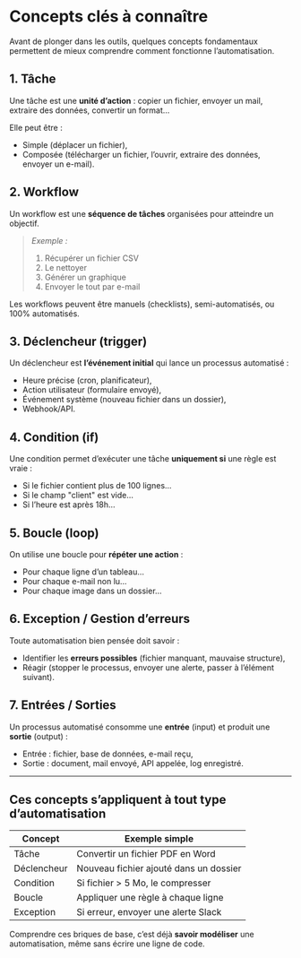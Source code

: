 # Concepts clés à connaître

Avant de plonger dans les outils, quelques concepts fondamentaux permettent de mieux comprendre comment fonctionne l’automatisation.

## 1. Tâche

Une tâche est une **unité d’action** : copier un fichier, envoyer un mail, extraire des données, convertir un format…

Elle peut être :
- Simple (déplacer un fichier),
- Composée (télécharger un fichier, l’ouvrir, extraire des données, envoyer un e-mail).

## 2. Workflow

Un workflow est une **séquence de tâches** organisées pour atteindre un objectif.

> _Exemple :_
> 1. Récupérer un fichier CSV
> 2. Le nettoyer
> 3. Générer un graphique
> 4. Envoyer le tout par e-mail

Les workflows peuvent être manuels (checklists), semi-automatisés, ou 100% automatisés.

## 3. Déclencheur (trigger)

Un déclencheur est **l’événement initial** qui lance un processus automatisé :
- Heure précise (cron, planificateur),
- Action utilisateur (formulaire envoyé),
- Événement système (nouveau fichier dans un dossier),
- Webhook/API.

## 4. Condition (if)

Une condition permet d’exécuter une tâche **uniquement si** une règle est vraie :
- Si le fichier contient plus de 100 lignes…
- Si le champ "client" est vide…
- Si l’heure est après 18h…

## 5. Boucle (loop)

On utilise une boucle pour **répéter une action** :
- Pour chaque ligne d’un tableau…
- Pour chaque e-mail non lu…
- Pour chaque image dans un dossier…

## 6. Exception / Gestion d’erreurs

Toute automatisation bien pensée doit savoir :
- Identifier les **erreurs possibles** (fichier manquant, mauvaise structure),
- Réagir (stopper le processus, envoyer une alerte, passer à l’élément suivant).

## 7. Entrées / Sorties

Un processus automatisé consomme une **entrée** (input) et produit une **sortie** (output) :
- Entrée : fichier, base de données, e-mail reçu,
- Sortie : document, mail envoyé, API appelée, log enregistré.

---

## Ces concepts s’appliquent à tout type d’automatisation

| Concept         | Exemple simple                         |
|-----------------|-----------------------------------------|
| Tâche           | Convertir un fichier PDF en Word        |
| Déclencheur     | Nouveau fichier ajouté dans un dossier  |
| Condition       | Si fichier > 5 Mo, le compresser        |
| Boucle          | Appliquer une règle à chaque ligne      |
| Exception       | Si erreur, envoyer une alerte Slack     |

Comprendre ces briques de base, c’est déjà **savoir modéliser** une automatisation, même sans écrire une ligne de code.


